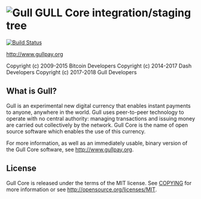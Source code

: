 ![Gull](https://github.com/gullpay/gull/raw/master/src/qt/res/icons/bitcoin.png "Gull")
GULL Core integration/staging tree
=====================================
[![Build Status](https://travis-ci.org/gullpay/gull.svg?branch=master)](https://travis-ci.org/gullpay/gull)


http://www.gullpay.org

Copyright (c) 2009-2015 Bitcoin Developers
Copyright (c) 2014-2017 Dash Developers
Copyright (c) 2017-2018 Gull Developers

What is Gull?
----------------

Gull is an experimental new digital currency that enables instant payments to
anyone, anywhere in the world. Gull uses peer-to-peer technology to operate
with no central authority: managing transactions and issuing money are carried
out collectively by the network. Gull Core is the name of open source
software which enables the use of this currency.

For more information, as well as an immediately usable, binary version of
the Gull Core software, see http://www.gullpay.org.

License
-------

Gull Core is released under the terms of the MIT license. See [COPYING](COPYING) for more
information or see http://opensource.org/licenses/MIT.
